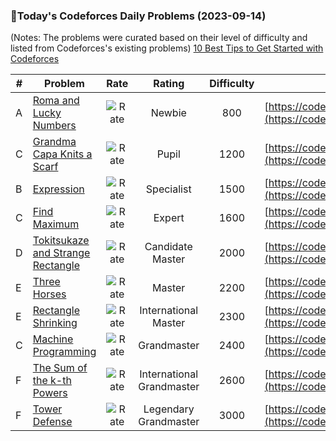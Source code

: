 ### 🌟Today's Codeforces Daily Problems (2023-09-14)
(Notes: The problems were curated based on their level of difficulty and listed from Codeforces's existing problems)
[10 Best Tips to Get Started with Codeforces](https://github.com/ika9810/Codeforces-Daily-Problems/blob/main/10%20Best%20Tips%20to%20Get%20Started%20with%20Codeforces.md)

| # | Problem | Rate| Rating | Difficulty | Contest |
|---| ----- | :--------: | :----------: | :----------: | ---------- |
|A|[Roma and Lucky Numbers](https://codeforces.com/contest/262/problem/A)|![Rate](https://img.shields.io/badge/Newbie-800-lightgrey)|Newbie|800|[https://codeforces.com/contest/262](https://codeforces.com/contest/262)|
|C|[Grandma Capa Knits a Scarf](https://codeforces.com/contest/1582/problem/C)|![Rate](https://img.shields.io/badge/Pupil-1200-brightgreen)|Pupil|1200|[https://codeforces.com/contest/1582](https://codeforces.com/contest/1582)|
|B|[Expression](https://codeforces.com/contest/64/problem/B)|![Rate](https://img.shields.io/badge/Specialist-1500-9cf)|Specialist|1500|[https://codeforces.com/contest/64](https://codeforces.com/contest/64)|
|C|[Find Maximum](https://codeforces.com/contest/353/problem/C)|![Rate](https://img.shields.io/badge/Expert-1600-blue)|Expert|1600|[https://codeforces.com/contest/353](https://codeforces.com/contest/353)|
|D|[Tokitsukaze and Strange Rectangle](https://codeforces.com/contest/1190/problem/D)|![Rate](https://img.shields.io/badge/Candidate%20Master-2000-blueviolet)|Candidate Master|2000|[https://codeforces.com/contest/1190](https://codeforces.com/contest/1190)|
|E|[Three Horses](https://codeforces.com/contest/271/problem/E)|![Rate](https://img.shields.io/badge/Master-2200-orange)|Master|2200|[https://codeforces.com/contest/271](https://codeforces.com/contest/271)|
|E|[Rectangle Shrinking](https://codeforces.com/contest/1781/problem/E)|![Rate](https://img.shields.io/badge/International%20Master-2300-orange)|International Master|2300|[https://codeforces.com/contest/1781](https://codeforces.com/contest/1781)|
|C|[Machine Programming](https://codeforces.com/contest/164/problem/C)|![Rate](https://img.shields.io/badge/Grandmaster-2400-red)|Grandmaster|2400|[https://codeforces.com/contest/164](https://codeforces.com/contest/164)|
|F|[The Sum of the k-th Powers](https://codeforces.com/contest/622/problem/F)|![Rate](https://img.shields.io/badge/International%20Grandmaster-2600-red)|International Grandmaster|2600|[https://codeforces.com/contest/622](https://codeforces.com/contest/622)|
|F|[Tower Defense](https://codeforces.com/contest/1651/problem/F)|![Rate](https://img.shields.io/badge/Legendary%20Grandmaster-3000-red)|Legendary Grandmaster|3000|[https://codeforces.com/contest/1651](https://codeforces.com/contest/1651)|
